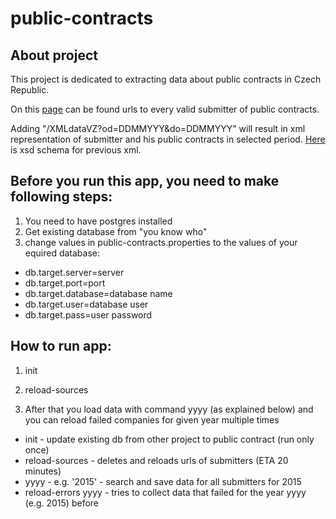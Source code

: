 # public-contracts

## About project
This project is dedicated to extracting data about public contracts in Czech Republic.

On this [page](https://vestnikverejnychzakazek.cz/cs/Searching/ShowPublicPublisherProfiles) can be found urls to every valid submitter of public contracts.

Adding "/XMLdataVZ?od=DDMMYYY&do=DDMMYYY" will result in xml representation of submitter and his public contracts in selected period.
[Here](https://vestnikverejnychzakazek.cz/cs/PublishAForm/XMLInterfaceForISVZUS) is xsd schema for previous xml.

## Before you run this app, you need to make following steps:

1. You need to have postgres installed
2. Get existing database from "you know who"
3. change values in public-contracts.properties to the values of your equired database:
 * db.target.server=server
 * db.target.port=port
 * db.target.database=database name
 * db.target.user=database user
 * db.target.pass=user password

## How to run app:

1) init

2) reload-sources

3) After that you load data with command yyyy (as explained below) and you can reload failed companies for given year multiple times

 * init - update existing db from other project to public contract (run only once)
 * reload-sources - deletes and reloads urls of submitters (ETA 20 minutes)
 * yyyy - e.g. '2015' - search and save data for all submitters for 2015
 * reload-errors yyyy - tries to collect data that failed for the year yyyy (e.g. 2015) before
 


